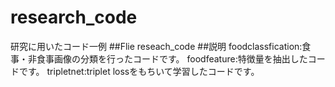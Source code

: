 # research_code
研究に用いたコード一例
##Flie
reseach_code
##説明
foodclassfication:食事・非食事画像の分類を行ったコードです。
foodfeature:特徴量を抽出したコードです。
tripletnet:triplet lossをもちいて学習したコードです。
